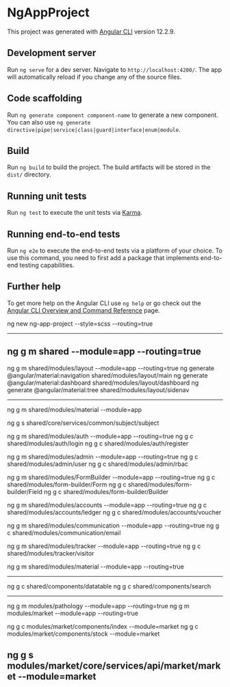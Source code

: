# NgAppProject

This project was generated with [Angular CLI](https://github.com/angular/angular-cli) version 12.2.9.

## Development server

Run `ng serve` for a dev server. Navigate to `http://localhost:4200/`. The app will automatically reload if you change any of the source files.

## Code scaffolding

Run `ng generate component component-name` to generate a new component. You can also use `ng generate directive|pipe|service|class|guard|interface|enum|module`.

## Build

Run `ng build` to build the project. The build artifacts will be stored in the `dist/` directory.

## Running unit tests

Run `ng test` to execute the unit tests via [Karma](https://karma-runner.github.io).

## Running end-to-end tests

Run `ng e2e` to execute the end-to-end tests via a platform of your choice. To use this command, you need to first add a package that implements end-to-end testing capabilities.

## Further help

To get more help on the Angular CLI use `ng help` or go check out the [Angular CLI Overview and Command Reference](https://angular.io/cli) page.


ng new ng-app-project --style=scss --routing=true

----------------------------------------------------
ng g m shared --module=app --routing=true
----------------------------------------------------

ng g m shared/modules/layout --module=app --routing=true
ng generate @angular/material:navigation shared/modules/layout/main
ng generate @angular/material:dashboard shared/modules/layout/dashboard
ng generate @angular/material:tree shared/modules/layout/sidenav

----------------------------------------------------

ng g m shared/modules/material --module=app

ng g s shared/core/services/common/subject/subject

ng g m shared/modules/auth --module=app --routing=true
ng g c shared/modules/auth/login
ng g c shared/modules/auth/register



ng g m shared/modules/admin --module=app --routing=true
ng g c shared/modules/admin/user
ng g c shared/modules/admin/rbac


ng g m shared/modules/FormBuilder --module=app --routing=true
ng g c shared/modules/form-builder/Form
ng g c shared/modules/form-builder/Field
ng g c shared/modules/form-builder/Builder




ng g m shared/modules/accounts --module=app --routing=true
ng g c shared/modules/accounts/ledger
ng g c shared/modules/accounts/voucher


ng g m shared/modules/communication --module=app --routing=true
ng g c shared/modules/communication/email

ng g m shared/modules/tracker --module=app --routing=true
ng g c shared/modules/tracker/visitor

ng g m shared/modules/material --module=app --routing=true



----------------------------------------------------

ng g c shared/components/datatable
ng g c shared/components/search

----------------------------------------------------

ng g m modules/pathology --module=app --routing=true
ng g m modules/market --module=app --routing=true

ng g c modules/market/components/index --module=market
ng g c modules/market/components/stock --module=market

ng g s modules/market/core/services/api/market/market --module=market
----------------------------------------------------